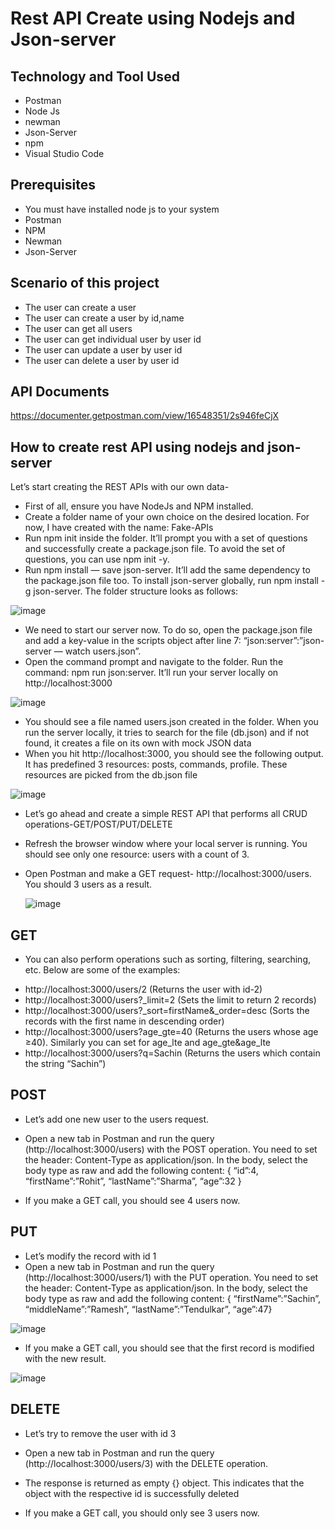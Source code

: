 # Rest API Create using Nodejs and Json-server

## Technology and Tool Used
- Postman
- Node Js
- newman
- Json-Server
- npm
- Visual Studio Code

## Prerequisites

- You must have installed node js to your system
- Postman
- NPM
- Newman
- Json-Server

## Scenario of this project

- The user can create a user
- The user can create a user by id,name
- The user can get all users
- The user can get individual user by user id
- The user can update a user by user id
- The user can delete a user by user id

## API Documents

https://documenter.getpostman.com/view/16548351/2s946feCjX 


## How to create rest API using nodejs and json-server

Let’s start creating the REST APIs with our own data-

- First of all, ensure you have NodeJs and NPM installed.
- Create a folder name of your own choice on the desired location. For now, I have created with the name: Fake-APIs
- Run npm init inside the folder. It’ll prompt you with a set of questions and successfully create a package.json file. To avoid the set of questions, you can use npm init -y.
- Run npm install — save json-server. It’ll add the same dependency to the package.json file too. To install json-server globally, run npm install -g json-server. The folder structure looks as follows:


![image](https://github.com/Mamun104/restapi-create-nodejs-and-jsonserver/assets/78067017/2db1e40f-35ea-4df0-93aa-a0aefc267e71)

- We need to start our server now. To do so, open the package.json file and add a key-value in the scripts object after line 7: “json:server”:”json-server — watch users.json”.
- Open the command prompt and navigate to the folder. Run the command:
npm run json:server. It’ll run your server locally on http://localhost:3000

![image](https://github.com/Mamun104/restapi-create-nodejs-and-jsonserver/assets/78067017/25554f01-0ece-40f5-be2c-6742bd65e6f3)

- You should see a file named users.json created in the folder. When you run the server locally, it tries to search for the file (db.json) and if not found, it creates a file on its own with mock JSON data
- When you hit http://localhost:3000, you should see the following output. It has predefined 3 resources: posts, commands, profile. These resources are picked from the db.json file

![image](https://github.com/Mamun104/restapi-create-nodejs-and-jsonserver/assets/78067017/806cebc2-492a-4d16-95d6-f0fb122da5c0)

- Let’s go ahead and create a simple REST API that performs all CRUD operations-GET/POST/PUT/DELETE
- Refresh the browser window where your local server is running. You should see only one resource: users with a count of 3.
- Open Postman and make a GET request- http://localhost:3000/users. You should 3 users as a result.

  ![image](https://github.com/Mamun104/restapi-create-nodejs-and-jsonserver/assets/78067017/67bd9074-920a-4e52-8ce4-9a0be374d947)

## GET

- You can also perform operations such as sorting, filtering, searching, etc. Below are some of the examples:
* http://localhost:3000/users/2 (Returns the user with id-2)
* http://localhost:3000/users?_limit=2 (Sets the limit to return 2 records)
* http://localhost:3000/users?_sort=firstName&_order=desc (Sorts the records with the first name in descending order)
* http://localhost:3000/users?age_gte=40 (Returns the users whose age ≥40). Similarly you can set for age_lte and age_gte&age_lte
* http://localhost:3000/users?q=Sachin (Returns the users which contain the string “Sachin”)

## POST

- Let’s add one new user to the users request.
- Open a new tab in Postman and run the query (http://localhost:3000/users) with the POST operation. You need to set the header: Content-Type as application/json. In the body, select the body type as raw and add the following content:
{
“id”:4,
“firstName”:”Rohit”,
“lastName”:”Sharma”,
“age”:32
}

- If you make a GET call, you should see 4 users now.

## PUT
  
- Let’s modify the record with id 1
- Open a new tab in Postman and run the query (http://localhost:3000/users/1) with the PUT operation. You need to set the header: Content-Type as application/json. In the body, select the body type as raw and add the following content:
{
“firstName”:”Sachin”,
“middleName”:”Ramesh”,
“lastName”:”Tendulkar”,
“age”:47}

![image](https://github.com/Mamun104/restapi-create-nodejs-and-jsonserver/assets/78067017/43f34421-64d0-407b-a384-4575f67d79af)

- If you make a GET call, you should see that the first record is modified with the new result.

![image](https://github.com/Mamun104/restapi-create-nodejs-and-jsonserver/assets/78067017/d509e0f1-2d6d-479e-8ebf-79c613e486df)

## DELETE

- Let’s try to remove the user with id 3
- Open a new tab in Postman and run the query (http://localhost:3000/users/3) with the DELETE operation.
- The response is returned as empty {} object. This indicates that the object with the respective id is successfully deleted

- If you make a GET call, you should only see 3 users now.
